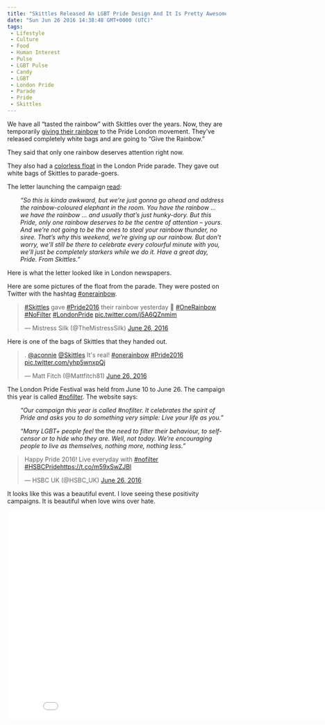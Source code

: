 ```yaml
---
title: "Skittles Released An LGBT Pride Design And It Is Pretty Awesome (Tweets and Video)"
date: "Sun Jun 26 2016 14:38:48 GMT+0000 (UTC)"
tags: 
 - Lifestyle
 - Culture
 - Food
 - Human Interest
 - Pulse
 - LGBT Pulse
 - Candy
 - LGBT
 - London Pride
 - Parade
 - Pride
 - Skittles
---
```

<p>We have all &#x201C;tasted the rainbow&#x201D; with Skittles over the years. Now, they are temporarily <a href="http://www.pride.com/pride/2016/6/25/skittles-officially-giving-its-rainbow-us-pride" onclick="__gaTracker(&apos;send&apos;, &apos;event&apos;, &apos;outbound-article&apos;, &apos;http://www.pride.com/pride/2016/6/25/skittles-officially-giving-its-rainbow-us-pride&apos;, &apos;giving their rainbow&apos;);" target="_blank">giving their rainbow</a> to the Pride London movement. They&#x2019;ve released completely white bags and are going to &#x201C;Give the Rainbow.&#x201D;</p><p>They said that only one rainbow deserves attention right now.</p><p>They also had a <a href="http://prideinlondon.org/events/2016/06/25/pride-in-london-parade" onclick="__gaTracker(&apos;send&apos;, &apos;event&apos;, &apos;outbound-article&apos;, &apos;http://prideinlondon.org/events/2016/06/25/pride-in-london-parade&apos;, &apos;colorless float&apos;);" target="_blank">colorless float</a> in the London Pride parade. They gave out white bags of Skittles to parade-goers.</p><p>The letter launching the campaign <a href="https://www.creativereview.co.uk/cr-blog/2016/june/skittles-gives-up-its-rainbow-for-pride/" onclick="__gaTracker(&apos;send&apos;, &apos;event&apos;, &apos;outbound-article&apos;, &apos;https://www.creativereview.co.uk/cr-blog/2016/june/skittles-gives-up-its-rainbow-for-pride/&apos;, &apos;read&apos;);" target="_blank">read</a>:</p><p style="padding-left: 30px;"><em>&#x201C;So this is kinda awkward, but we&#x2019;re just gonna go ahead and address the rainbow-coloured elephant in the room.&#xA0;You have the rainbow &#x2026; we have the rainbow &#x2026; and usually that&#x2019;s just hunky-dory. But this Pride, only one rainbow deserves to be the centre of attention &#x2013; yours. And we&#x2019;re not going to be the ones to steal your rainbow thunder, no siree.&#xA0;That&#x2019;s why this weekend, we&#x2019;re giving up our rainbow.&#xA0;But don&#x2019;t worry, we&#x2019;ll still be there to celebrate every colourful minute with you, we&#x2019;ll just be completely starkers while we do it. Have a great day, Pride. From Skittles.&#x201D;</em></p><p>Here is what the letter looked like in London newspapers.</p><p>Here are some pictures of the float from the parade. They were posted on Twitter with the hashtag <a href="https://twitter.com/search?q=%23onerainbow&amp;src=typd" onclick="__gaTracker(&apos;send&apos;, &apos;event&apos;, &apos;outbound-article&apos;, &apos;https://twitter.com/search?q=%23onerainbow&amp;src=typd&apos;, &apos;#onerainbow&apos;);" target="_blank">#onerainbow</a>.</p><blockquote class="twitter-tweet" data-width="500"><p lang="en" dir="ltr"><a href="https://twitter.com/hashtag/Skittles?src=hash" onclick="__gaTracker(&apos;send&apos;, &apos;event&apos;, &apos;outbound-article&apos;, &apos;https://twitter.com/hashtag/Skittles?src=hash&apos;, &apos;#Skittles&apos;);">#Skittles</a> gave <a href="https://twitter.com/hashtag/Pride2016?src=hash" onclick="__gaTracker(&apos;send&apos;, &apos;event&apos;, &apos;outbound-article&apos;, &apos;https://twitter.com/hashtag/Pride2016?src=hash&apos;, &apos;#Pride2016&apos;);">#Pride2016</a> their rainbow yesterday &#x1F308; <a href="https://twitter.com/hashtag/OneRainbow?src=hash" onclick="__gaTracker(&apos;send&apos;, &apos;event&apos;, &apos;outbound-article&apos;, &apos;https://twitter.com/hashtag/OneRainbow?src=hash&apos;, &apos;#OneRainbow&apos;);">#OneRainbow</a> <a href="https://twitter.com/hashtag/NoFilter?src=hash" onclick="__gaTracker(&apos;send&apos;, &apos;event&apos;, &apos;outbound-article&apos;, &apos;https://twitter.com/hashtag/NoFilter?src=hash&apos;, &apos;#NoFilter&apos;);">#NoFilter</a> <a href="https://twitter.com/hashtag/LondonPride?src=hash" onclick="__gaTracker(&apos;send&apos;, &apos;event&apos;, &apos;outbound-article&apos;, &apos;https://twitter.com/hashtag/LondonPride?src=hash&apos;, &apos;#LondonPride&apos;);">#LondonPride</a> <a href="https://t.co/j5A6QZnmim" onclick="__gaTracker(&apos;send&apos;, &apos;event&apos;, &apos;outbound-article&apos;, &apos;https://t.co/j5A6QZnmim&apos;, &apos;pic.twitter.com/j5A6QZnmim&apos;);">pic.twitter.com/j5A6QZnmim</a></p>
<p>&#x2014; Mistress Silk (@TheMistressSilk) <a href="https://twitter.com/TheMistressSilk/status/747022373191299072" onclick="__gaTracker(&apos;send&apos;, &apos;event&apos;, &apos;outbound-article&apos;, &apos;https://twitter.com/TheMistressSilk/status/747022373191299072&apos;, &apos;June 26, 2016&apos;);">June 26, 2016</a></p></blockquote><p><script async src="//platform.twitter.com/widgets.js" charset="utf-8"></script></p><p>Here is one of the bags of Skittles that they handed out.</p><blockquote class="twitter-tweet" data-width="500"><p lang="en" dir="ltr">. <a href="https://twitter.com/aconnie" onclick="__gaTracker(&apos;send&apos;, &apos;event&apos;, &apos;outbound-article&apos;, &apos;https://twitter.com/aconnie&apos;, &apos;@aconnie&apos;);">@aconnie</a> <a href="https://twitter.com/Skittles" onclick="__gaTracker(&apos;send&apos;, &apos;event&apos;, &apos;outbound-article&apos;, &apos;https://twitter.com/Skittles&apos;, &apos;@Skittles&apos;);">@Skittles</a> It&apos;s real! <a href="https://twitter.com/hashtag/onerainbow?src=hash" onclick="__gaTracker(&apos;send&apos;, &apos;event&apos;, &apos;outbound-article&apos;, &apos;https://twitter.com/hashtag/onerainbow?src=hash&apos;, &apos;#onerainbow&apos;);">#onerainbow</a> <a href="https://twitter.com/hashtag/Pride2016?src=hash" onclick="__gaTracker(&apos;send&apos;, &apos;event&apos;, &apos;outbound-article&apos;, &apos;https://twitter.com/hashtag/Pride2016?src=hash&apos;, &apos;#Pride2016&apos;);">#Pride2016</a> <a href="https://t.co/yhp5wnxpQj" onclick="__gaTracker(&apos;send&apos;, &apos;event&apos;, &apos;outbound-article&apos;, &apos;https://t.co/yhp5wnxpQj&apos;, &apos;pic.twitter.com/yhp5wnxpQj&apos;);">pic.twitter.com/yhp5wnxpQj</a></p>
<p>&#x2014; Matt Fitch (@Mattfitch81) <a href="https://twitter.com/Mattfitch81/status/747019836354605056" onclick="__gaTracker(&apos;send&apos;, &apos;event&apos;, &apos;outbound-article&apos;, &apos;https://twitter.com/Mattfitch81/status/747019836354605056&apos;, &apos;June 26, 2016&apos;);">June 26, 2016</a></p></blockquote><p><script async src="//platform.twitter.com/widgets.js" charset="utf-8"></script></p><p>The London Pride Festival was held from June 10 to June 26. The campaign this year is called <a href="https://twitter.com/search?q=%23nofilter&amp;src=typd" onclick="__gaTracker(&apos;send&apos;, &apos;event&apos;, &apos;outbound-article&apos;, &apos;https://twitter.com/search?q=%23nofilter&amp;src=typd&apos;, &apos;#nofilter&apos;);" target="_blank">#nofilter</a>. The website says:</p><p style="padding-left: 30px;"><em>&#x201C;Our campaign this year is called #nofilter. It celebrates the spirit of Pride and asks you to do something very simple: Live your life as you.&#x201D;</em></p><p style="padding-left: 30px;"><em>&#x201C;Many LGBT+ people feel </em>the the<em> need to filter their behaviour, to self-censor or to hide who they are. Well, not today. We&#x2019;re encouraging people to live as themselves, nothing more, nothing less.&#x201D;</em></p><blockquote class="twitter-tweet" data-width="500"><p lang="en" dir="ltr">Happy Pride 2016! Live everyday with <a href="https://twitter.com/hashtag/nofilter?src=hash" onclick="__gaTracker(&apos;send&apos;, &apos;event&apos;, &apos;outbound-article&apos;, &apos;https://twitter.com/hashtag/nofilter?src=hash&apos;, &apos;#nofilter&apos;);">#nofilter</a> <a href="https://twitter.com/hashtag/HSBCPride?src=hash" onclick="__gaTracker(&apos;send&apos;, &apos;event&apos;, &apos;outbound-article&apos;, &apos;https://twitter.com/hashtag/HSBCPride?src=hash&apos;, &apos;#HSBCPride&apos;);">#HSBCPride</a><a href="https://t.co/m59xSwZJBl" onclick="__gaTracker(&apos;send&apos;, &apos;event&apos;, &apos;outbound-article&apos;, &apos;https://t.co/m59xSwZJBl&apos;, &apos;https://t.co/m59xSwZJBl&apos;);">https://t.co/m59xSwZJBl</a></p>
<p>&#x2014; HSBC UK (@HSBC_UK) <a href="https://twitter.com/HSBC_UK/status/746999723714707456" onclick="__gaTracker(&apos;send&apos;, &apos;event&apos;, &apos;outbound-article&apos;, &apos;https://twitter.com/HSBC_UK/status/746999723714707456&apos;, &apos;June 26, 2016&apos;);">June 26, 2016</a></p></blockquote><p><script async src="//platform.twitter.com/widgets.js" charset="utf-8"></script></p><p>It looks like this was a beautiful event. I love seeing these positivity campaigns. It is beautiful when love wins over hate.</p><p><iframe width="853" height="480" src="//www.youtube.com/embed/EmDzJcpeips" frameborder="0" allowfullscreen></iframe></p>